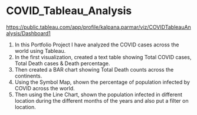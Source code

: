 # COVID_Tableau_Analysis
https://public.tableau.com/app/profile/kalpana.parmar/viz/COVIDTableauAnalysis/Dashboard1

1. In this Portfolio Project I have analyzed the COVID cases across the world using Tableau.
2. In the first visualization, created a text table showing Total COVID cases, Total Death cases & Death percentage.
3. Then created a BAR chart showing Total Death counts across the continents.
4. Using the Symbol Map, shown the percentage of population infected by COVID across the world.
5. Then using the Line Chart, shown the population infected in different location during the different months of the years and also put a filter on location. 
